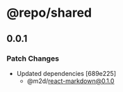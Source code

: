 # @repo/shared

## 0.0.1

### Patch Changes

- Updated dependencies [689e225]
  - @m2d/react-markdown@0.1.0
